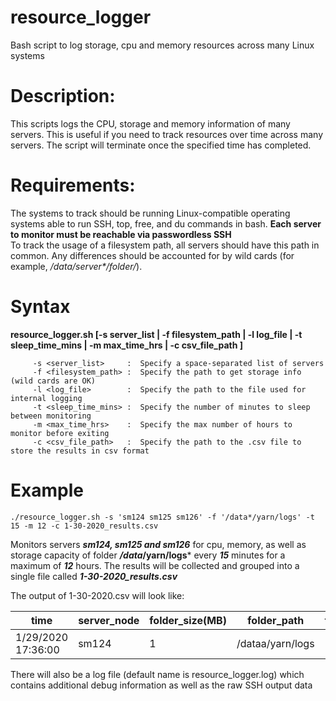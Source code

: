 # resource_logger
Bash script to log storage, cpu and memory resources across many Linux systems

# Description:

This scripts logs the CPU, storage and memory information of many servers.
This is useful if you need to track resources over time across many servers.
The script will terminate once the specified time has completed.

# Requirements:

The systems to track should be running Linux-compatible operating systems able to run SSH, top, free, and du commands in bash.
**Each server to monitor must be reachable via passwordless SSH**  
To track the usage of a filesystem path, all servers should have this path in common. Any differences should be accounted for by wild cards (for example, */data/server\*/folder/*).

# Syntax
**resource_logger.sh [-s server_list | -f filesystem_path | -l log_file | -t sleep_time_mins | -m max_time_hrs | -c csv_file_path ]**

         -s <server_list>     :  Specify a space-separated list of servers  
         -f <filesystem_path> :  Specify the path to get storage info (wild cards are OK)  
         -l <log_file>        :  Specify the path to the file used for internal logging  
         -t <sleep_time_mins> :  Specify the number of minutes to sleep between monitoring  
         -m <max_time_hrs>    :  Specify the max number of hours to monitor before exiting  
         -c <csv_file_path>   :  Specify the path to the .csv file to store the results in csv format  

# Example
`./resource_logger.sh -s 'sm124 sm125 sm126' -f '/data*/yarn/logs' -t 15 -m 12 -c 1-30-2020_results.csv`  
  
  Monitors servers ***sm124, sm125 and sm126*** for cpu, memory, as well as storage capacity of folder ***/data*/yarn/logs*** every ***15*** minutes 
  for a maximum of ***12*** hours. The results will be collected and grouped into a single file called ***1-30-2020_results.csv***
  
  The output of 1-30-2020.csv will look like:
  
  |time	|server_node	|folder_size(MB)	|folder_path	|top_cpu_usg	|mem_total	|mem_used	|mem_free	|mem_shared	|mem_cached	|mem_avail|
  |-----|-------------|-----------------|-------------|-------------|-----------|---------|---------|-----------|-----------|---------|
  |1/29/2020 17:36:00	|sm124	|1	|/dataa/yarn/logs	|15	|131450436	|7416064	|122293336	|129064	|1741036	|122932628|

  There will also be a log file (default name is resource_logger.log) which contains additional debug information as well as the raw SSH output data
  
 

